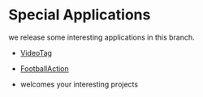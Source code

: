 
# Special Applications

we release some interesting applications in this branch.

- [VideoTag](VideoTag/)

- [FootballAction](FootballAction/)

- welcomes your interesting projects
